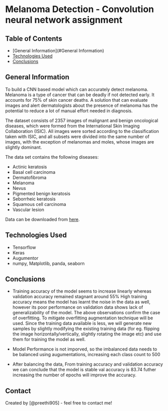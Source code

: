 # Melanoma Detection - Convolution neural network assignment

## Table of Contents
* [General Information](#General Information)
* [Technologies Used](#technologies-used)
* [Conclusions](#conclusions)


## General Information

To build a CNN based model which can accurately detect melanoma. Melanoma is a type of cancer that can be deadly if not detected early. It accounts for 75% of skin cancer deaths. A solution that can evaluate images and alert dermatologists about the presence of melanoma has the potential to reduce a lot of manual effort needed in diagnosis.

The dataset consists of 2357 images of malignant and benign oncological diseases, which were formed from the International Skin Imaging Collaboration (ISIC). All images were sorted according to the classification taken with ISIC, and all subsets were divided into the same number of images, with the exception of melanomas and moles, whose images are slightly dominant.

The data set contains the following diseases:
- Actinic keratosis
- Basal cell carcinoma
- Dermatofibroma
- Melanoma
- Nevus
- Pigmented benign keratosis
- Seborrheic keratosis
- Squamous cell carcinoma
- Vascular lesion


Data can be downloaded from [here](https://drive.google.com/file/d/1xLfSQUGDl8ezNNbUkpuHOYvSpTyxVhCs/view).

## Technologies Used
- Tensorflow
- Keras
- Augumentor
- numpy, Matplotlib, panda, seaborn

## Conclusions
- Training accuracy of the model seems to increase linearly whereas validation accuracy remained stagnant around 55%
High training accuracy means the model has learnt the noise in the data as well, however its poor performance on validation data shows lack of generalizability of the model.
The above observations confirm the case of overfitting. To mitigate overfitting augmentation technique will be used. Since the training data available is less, we will generate new samples by slightly modifying the existing training data (for eg. flipping the image horizontally/vertically, slightly rotating the image etc) and use them for training the model as well.

- Model Performance is not imporved, so the imbalanced data needs to be balanced using augumentations, increasing each class count to 500

- After balancing the data, From training accuracy and validation accuracy we can conclude that the model is stable val accuracy is 83.74 futher increasing the number of epochs will improve the accuracy.



## Contact
Created by [@preethi905] - feel free to contact me!

